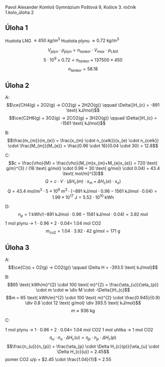 
Pavol Alexander Komloš
Gymnázium Poštová 9, Košice
3\. ročník
1.kolo_úloha 2

## Úloha 1

Hustota LNG $\approx 450 \ kg / m^{3}$
Hustota plynu $\approx 0.72 \ kg / m^{3}$

$$V_{plyn} \cdot \rho_{plyn} = n_{tanker} \cdot V_{max} \cdot \rho_{LNG}$$
$$5 \cdot 10^{9} \times 0.72 = n_{tanker} \times 137 500 \times 450$$
$$n_{tanker} = 58.18$$

## Úloha 2

A:
$$\ce{CH4(g) + 2O2(g) -> CO2(g) + 2H2O(g)} \qquad \Delta{}H_{c} = -891 \text{ kJ/mol}$$
$$\ce{C2H6(g) + 3O2(g) -> 2CO2(g) + 3H2O(g)} \qquad \Delta{}H_{c} = -1561 \text{ kJ/mol}$$

B:
$$\frac{m_{m}}{m_{e}} = \frac{x_{m} \cdot n_{celk}}{x_{e} \cdot n_{celk}} \cdot \frac{M_{m}}{M_{e}} = \frac{0.96 \cdot 16}{0.04 \cdot 30} = 12.8$$

C:
$$c = \frac{\rho}{M} = \frac{\rho}{M_{m}x_{m}+M_{e}x_{e}} = 720 \text{ g/m}^{3} / (16 \text{ g/mol} \cdot 0.96 + 30 \text{ g/mol} \cdot 0.04) = 43.4 \text{ mol/m}^{3}$$
$$Q = c \cdot V \cdot (\Delta{}H_{c}(m) \cdot x_{m} + \Delta{}H_{c}(e) \cdot x_{e})$$
$$Q = 43.4 \text{ mol/m}^{3} \cdot 5 \times 10^{9} \text{ m}^{3} \cdot (-891 \text{ kJ/mol} \cdot 0.96 - 1561 \text{ kJ/mol} \cdot 0.04) = 1.99 \times 10^{17} \text{ J} = 5.52 \cdot 10^{10} \text{ kWh}$$

D:
$$n_{p} = 1 \text{ kWh} / (-891 \text{ kJ/mol} \cdot 0.96 - 1561 \text{ kJ/mol} \cdot 0.04) = 3.92 \text{ mol}$$
1 mol plynu -> $1 \cdot 0.96 + 2 \cdot 0.04 =$ 1.04 mol CO2
$$m_{co2} = 1.04 \cdot 3.92 \cdot 42 \text{ g/mol} = 171 \text{ g}$$

## Úloha 3

A:
$$\ce{C(s) + O2(g) -> CO2(g)} \qquad \Delta H = -393.5 \text{ kJ/mol}$$

B:
$$65 \text{ kWh/m}^{2} \cdot 100 \text{ m}^{2} = \frac{\eta_{u}}{\eta_{p}} \cdot m \cdot w \div M \cdot -\Delta{}H_{c}$$
$$m = 65 \text{ kWh/m}^{2} \cdot 100 \text{ m}^{2} \cdot \frac{0.945}{0.9} \div 0.8 \cdot 12 \text{ g/mol} \div 393.5 \text{ kJ/mol}$$
$$m \approx 936 \text{ kg}$$

C:

1 mol plynu -> $1 \cdot 0.96 + 2 \cdot 0.04 =$ 1.04 mol CO2
1 mol uhlíka -> 1 mol CO2
$$\eta_{u} \cdot n_{u} \cdot \Delta H_{c}(u) = \eta_{p} \cdot n_{p} \cdot \Delta H_{c}(p)$$
$$\frac{n_{u}}{n_{p}} = \frac{\eta_{p} \cdot \Delta H_{c}(p)}{\eta_{u} \cdot \Delta H_{c}(u)} = 2.45$$
pomer CO2 u/p = $2.45 \cdot \frac{1.04}{1}$ = 2.55